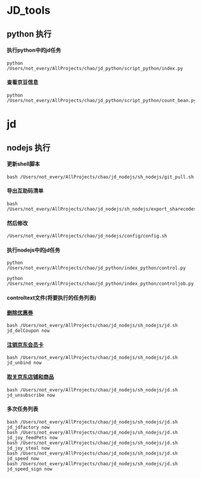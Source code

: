 # JD_tools
## python 执行
#### 执行python中的jd任务
```
python /Users/not_every/AllProjects/chao/jd_python/script_python/index.py  
```
#### 查看京豆信息
```
python /Users/not_every/AllProjects/chao/jd_python/script_python/count_bean.py  
```
# jd
## nodejs 执行

#### 更新shell脚本
```
bash /Users/not_every/AllProjects/chao/jd_nodejs/sh_nodejs/git_pull.sh
```
#### 导出互助码清单
```
bash /Users/not_every/AllProjects/chao/jd_nodejs/sh_nodejs/export_sharecodes.sh
```
#### 然后修改
```
/Users/not_every/AllProjects/chao/jd_nodejs/config/config.sh
```
#### 执行nodejs中的jd任务
```
python /Users/not_every/AllProjects/chao/jd_python/index_python/control.py  
```
```
python /Users/not_every/AllProjects/chao/jd_python/index_python/controljob.py  
```
#### controltext文件(将要执行的任务列表)

#### [删除优惠券](./jd_scripts/scripts/jd_delCoupon.js)
```
bash /Users/not_every/AllProjects/chao/jd_nodejs/sh_nodejs/jd.sh jd_delCoupon now
```
#### [注销京东会员卡](./jd_scripts/scripts/jd_unbind.js)
```
bash /Users/not_every/AllProjects/chao/jd_nodejs/sh_nodejs/jd.sh jd_unbind now
```
#### [取关京东店铺和商品](./jd_scripts/scripts/jd_unsubscribe.js)
```
bash /Users/not_every/AllProjects/chao/jd_nodejs/sh_nodejs/jd.sh jd_unsubscribe now
```
#### 多次任务列表
```
bash /Users/not_every/AllProjects/chao/jd_nodejs/sh_nodejs/jd.sh jd_jdfactory now
bash /Users/not_every/AllProjects/chao/jd_nodejs/sh_nodejs/jd.sh jd_joy_feedPets now
bash /Users/not_every/AllProjects/chao/jd_nodejs/sh_nodejs/jd.sh jd_joy_steal now
bash /Users/not_every/AllProjects/chao/jd_nodejs/sh_nodejs/jd.sh jd_speed now
bash /Users/not_every/AllProjects/chao/jd_nodejs/sh_nodejs/jd.sh jd_speed_sign now
```
